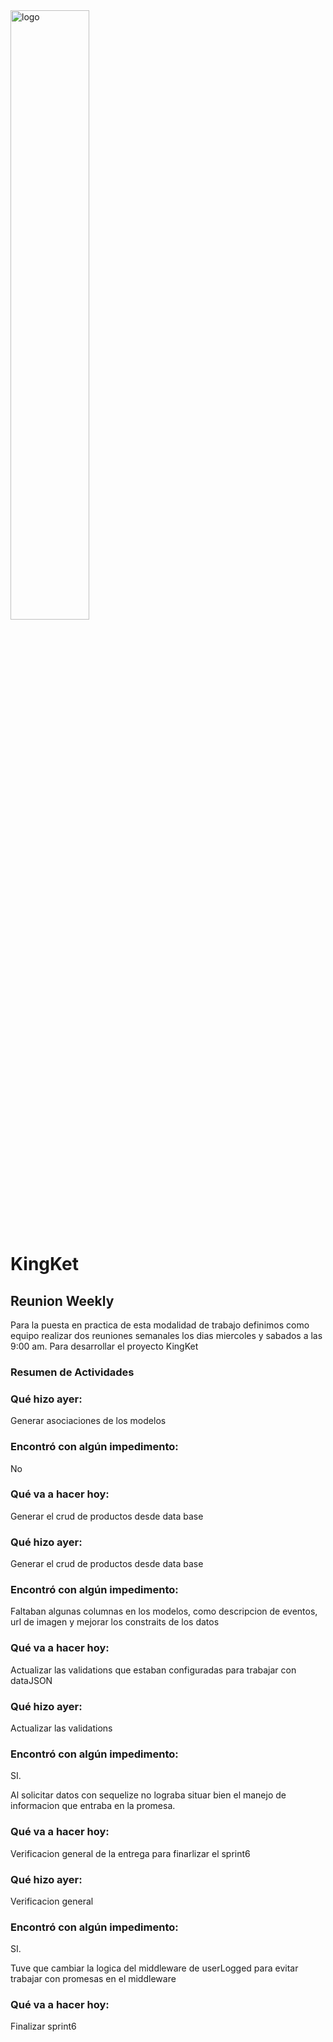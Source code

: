 <img src="/images/kingketLogo.jpg" alt="logo" width=50% text-align=center>
<h1 color=#F8D12F>KingKet</h1>

<h2 text-align=center>Reunion Weekly</h2>

<p>Para la puesta en practica de esta modalidad de trabajo definimos como equipo realizar dos reuniones semanales los dias miercoles y sabados a las 9:00 am. Para desarrollar el proyecto KingKet</p>

<h3 text-align=center>Resumen de Actividades </h3>

<h3>
        Qué hizo ayer:
</h3>
<p>Generar asociaciones de los modelos</p>

<h3>
Encontró con algún impedimento:
</h3>

<p>No</p>

<h3>
Qué va a hacer hoy:
</h3>
<p>Generar el crud de productos desde data base</p>

<h3>
        Qué hizo ayer:
</h3>
<p>Generar el crud de productos desde data base</p>

<h3>
Encontró con algún impedimento:
</h3>

<p>Faltaban algunas columnas en los modelos, como descripcion de eventos, url de imagen y mejorar los constraits de los datos</p>

<h3>
Qué va a hacer hoy:
</h3>
<p>Actualizar las validations que estaban configuradas para trabajar con dataJSON</p>


<h3>
        Qué hizo ayer:
</h3>
<p>Actualizar las validations</p>

<h3>
Encontró con algún impedimento:
</h3>

<p>SI.</p>
<p> Al solicitar datos con sequelize no lograba situar bien el manejo de informacion que entraba en la promesa.</p>

<h3>
Qué va a hacer hoy:
</h3>
<p>Verificacion general de la entrega para finarlizar el sprint6</p>


<h3>
        Qué hizo ayer:
</h3>
<p>Verificacion general</p>

<h3>
Encontró con algún impedimento:
</h3>

<p>SI.</p>
<p>Tuve que cambiar la logica del middleware de userLogged para evitar trabajar con promesas en el middleware</p>

<h3>
Qué va a hacer hoy:
</h3>
<p>Finalizar sprint6</p>